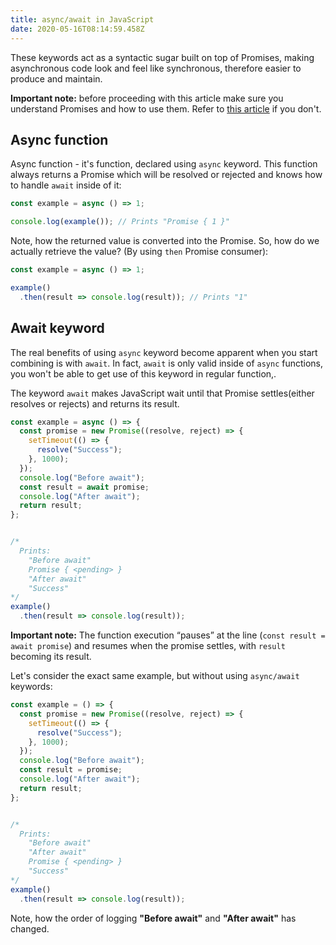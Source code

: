 ```yaml
---
title: async/await in JavaScript
date: 2020-05-16T08:14:59.458Z
---
```

These keywords act as a syntactic sugar built on top of Promises, making asynchronous code look and feel like synchronous, therefore easier to produce and maintain.

**Important note:** before proceeding with this article make sure you understand Promises and how to use them. Refer to [this article](/2020-05-14-promises-in-javascript/) if you don't.

## Async function

Async function - it's function, declared using `async` keyword. This function always returns a Promise which will be resolved or rejected and knows how to handle `await` inside of it:

```javascript
const example = async () => 1;

console.log(example()); // Prints "Promise { 1 }"
```

Note, how the returned value is converted into the Promise. So, how do we actually retrieve the value? (By using `then` Promise consumer):

```javascript
const example = async () => 1;

example()
  .then(result => console.log(result)); // Prints "1"
```

## Await keyword

The real benefits of using `async` keyword become apparent when you start combining is with `await`. In fact, `await` is only valid inside of `async` functions, you won't be able to get use of this keyword in regular function,.

The keyword `await` makes JavaScript wait until that Promise settles(either resolves or rejects) and returns its result.

```javascript
const example = async () => {
  const promise = new Promise((resolve, reject) => {
    setTimeout(() => {
      resolve("Success");
    }, 1000);
  });
  console.log("Before await");
  const result = await promise;
  console.log("After await");
  return result;
};


/* 
  Prints:
    "Before await"
    Promise { <pending> }
    "After await"
    "Success"
*/
example()
  .then(result => console.log(result));
```

**Important note:** The function execution “pauses” at the line (`const result = await promise`) and resumes when the promise settles, with `result` becoming its result.

Let's consider the exact same example, but without using `async/await` keywords:

```javascript
const example = () => {
  const promise = new Promise((resolve, reject) => {
    setTimeout(() => {
      resolve("Success");
    }, 1000);
  });
  console.log("Before await");
  const result = promise;
  console.log("After await");
  return result;
};


/* 
  Prints:
    "Before await"
    "After await"
    Promise { <pending> }
    "Success"
*/
example()
  .then(result => console.log(result));
```

Note, how the order of logging **"Before await"** and **"After await"** has changed.